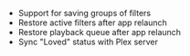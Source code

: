 - Support for saving groups of filters
- Restore active filters after app relaunch
- Restore playback queue after app relaunch
- Sync "Loved" status with Plex server